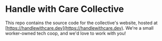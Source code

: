 # Handle with Care Collective

This repo contains the source code for the collective's website, hosted at [https://handlewithcare.dev](https://handlewithcare.dev). We're a small worker-owned tech coop, and we'd love to work with you!
